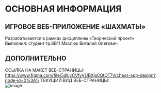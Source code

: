 # ОСНОВНАЯ ИНФОРМАЦИЯ
## ИГРОВОЕ ВЕБ-ПРИЛОЖЕНИЕ «ШАХМАТЫ»
Разрабатывается в рамках дисциплины  «Творческий проект»\
Выполнил: студент гр.8В11 Маслюк Виталий Олегович
## ДОПОЛНИТЕЛЬНО
ССЫЛКА НА МАКЕТ ВЕБ-СТРАНИЦЫ: https://www.figma.com/file/5dlLyCVfvVUBXjo0QtOT7V/chess-app-design?node-id=0%3A1\
ТЕКУЩИЙ ВИД ВЕБ-СТРАНИЦЫ:\
![image](https://user-images.githubusercontent.com/98162330/174494428-48d49545-6133-4bb0-a10a-1ffc27f0898d.png)

